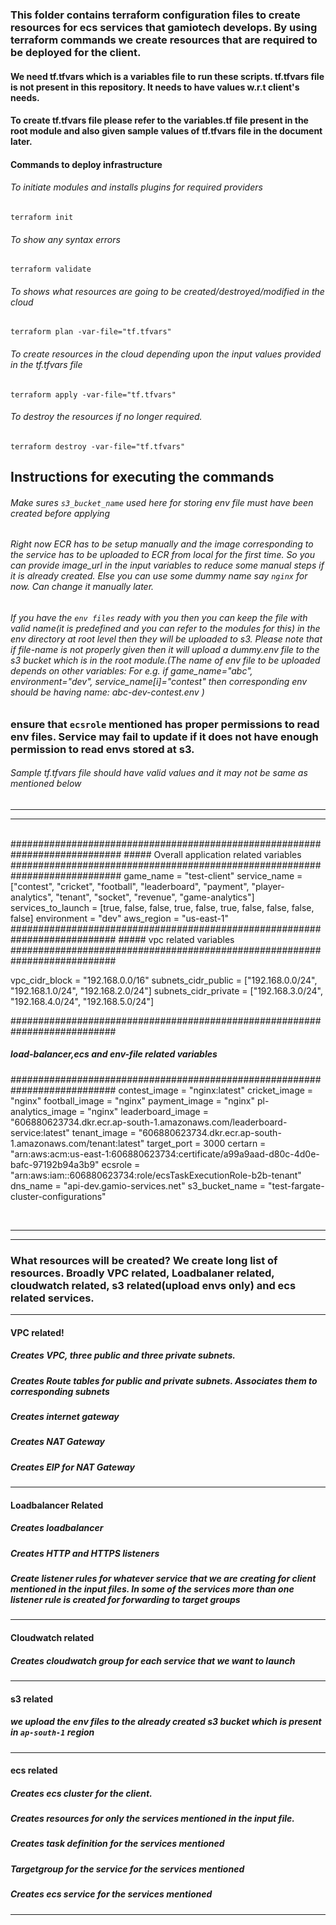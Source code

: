 ### This folder contains terraform configuration files to create resources for ecs services that gamiotech develops. By using terraform commands we create resources that are required to be deployed for the client.

#### We need tf.tfvars which is a variables file to run these scripts. tf.tfvars file is not present in this repository. It needs to have values w.r.t client's needs.
#### To create tf.tfvars file please refer to the variables.tf file present in the root module and also given sample values of tf.tfvars file in the document later. 

#### Commands to deploy infrastructure
###### To initiate modules and  installs plugins for required providers
`terraform init` 
###### To show any syntax errors
`terraform validate` 
###### To shows what resources are going to be created/destroyed/modified in the cloud 
`terraform plan -var-file="tf.tfvars"` 
###### To create resources in the cloud depending upon the input values provided in the tf.tfvars file
`terraform apply -var-file="tf.tfvars"`  
###### To destroy the resources if no longer required.
`terraform destroy -var-file="tf.tfvars"` 


## Instructions for executing the commands

###### Make sures `s3_bucket_name` used here for storing env file must have been created before applying 
###### Right now ECR has to be setup manually and the image corresponding to the service has to be uploaded to ECR from local for the first time. So you can provide image_url in the input variables to reduce some manual steps if it is already created. Else you can use some dummy name say `nginx` for now. Can change it manually later.
###### If you have the `env files` ready with you then you can keep the file with valid name(it is predefined and you can refer to the modules for this) in the env directory at root level then they will be uploaded to s3. Please note that if file-name is not properly given then it will upload a dummy.env file to the s3 bucket which is in the root module.(The name of env file to be uploaded depends on other variables: For e.g. if game_name="abc", environment="dev", service_name[i]="contest" then corresponding env should be having name: abc-dev-contest.env )
### ensure that `ecsrole` mentioned has proper permissions to read env files. Service may fail to update if it does not have enough permission to read envs stored at s3.

###### Sample tf.tfvars file should have valid values and it may not be same as mentioned below


---
***

<br>
############################################################################
#####        Overall application related variables
############################################################################
game_name          = "test-client"
service_name       = ["contest", "cricket", "football", "leaderboard", "payment", "player-analytics", "tenant", "socket", "revenue", "game-analytics"]
services_to_launch = [true,        false,      false,         true,    false,       true,           false,    false,     false,      false]
environment        = "dev"
aws_region           = "us-east-1"
###########################################################################
#####         vpc related variables
###########################################################################

vpc_cidr_block       = "192.168.0.0/16"
subnets_cidr_public  = ["192.168.0.0/24", "192.168.1.0/24", "192.168.2.0/24"]
subnets_cidr_private = ["192.168.3.0/24", "192.168.4.0/24", "192.168.5.0/24"]


###########################################################################
#####             load-balancer,ecs and env-file related variables
###########################################################################
contest_image      = "nginx:latest"
cricket_image      = "nginx"
football_image     = "nginx"
payment_image      = "nginx"
pl-analytics_image = "nginx"
leaderboard_image  = "606880623734.dkr.ecr.ap-south-1.amazonaws.com/leaderboard-service:latest"
tenant_image       = "606880623734.dkr.ecr.ap-south-1.amazonaws.com/tenant:latest"
target_port        = 3000
certarn            = "arn:aws:acm:us-east-1:606880623734:certificate/a99a9aad-d80c-4d0e-bafc-97192b94a3b9"
ecsrole            = "arn:aws:iam::606880623734:role/ecsTaskExecutionRole-b2b-tenant"
dns_name           = "api-dev.gamio-services.net"
s3_bucket_name     = "test-fargate-cluster-configurations"

</br>

---
***



### What resources will be created? We create long list of resources. Broadly VPC related, Loadbalaner related, cloudwatch related, s3 related(upload envs only) and ecs related services.
---

#### VPC related!
##### Creates VPC, three public and three private subnets.
##### Creates Route tables for public and private subnets. Associates them to corresponding subnets
##### Creates internet gateway 
##### Creates NAT Gateway
##### Creates EIP for NAT Gateway
---

#### Loadbalancer Related
##### Creates loadbalancer
##### Creates HTTP and HTTPS listeners
##### Create listener rules for  whatever service that we are creating for client mentioned in the input files. In some of the services more than one listener rule is created for forwarding to target groups
---

#### Cloudwatch related
##### Creates cloudwatch group for each service that we want to launch
---
#### s3 related
##### we upload the env files to the already created s3 bucket which is present in `ap-south-1` region
---

#### ecs related
##### Creates ecs cluster for the client.
##### Creates resources for only the services mentioned in the input file.
##### Creates task definition for the services mentioned
##### Targetgroup for the service for the services mentioned
##### Creates ecs service for the services mentioned
---
